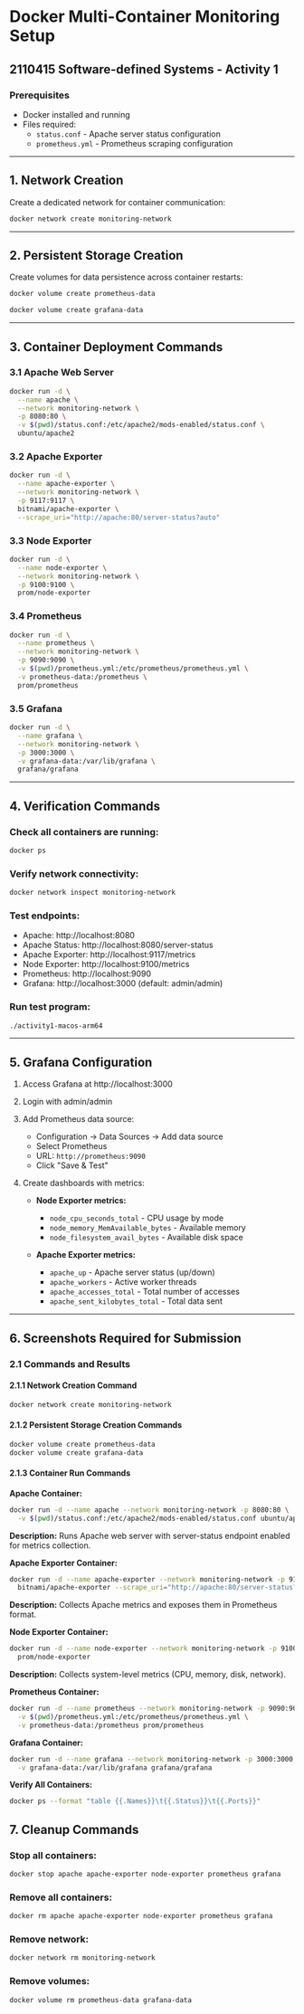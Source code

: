 # Docker Multi-Container Monitoring Setup
## 2110415 Software-defined Systems - Activity 1

### Prerequisites
- Docker installed and running
- Files required:
  - `status.conf` - Apache server status configuration
  - `prometheus.yml` - Prometheus scraping configuration

---

## 1. Network Creation
Create a dedicated network for container communication:
```bash
docker network create monitoring-network
```

---

## 2. Persistent Storage Creation
Create volumes for data persistence across container restarts:
```bash
docker volume create prometheus-data

docker volume create grafana-data
```

---

## 3. Container Deployment Commands

### 3.1 Apache Web Server
```bash
docker run -d \
  --name apache \
  --network monitoring-network \
  -p 8080:80 \
  -v $(pwd)/status.conf:/etc/apache2/mods-enabled/status.conf \
  ubuntu/apache2
```

### 3.2 Apache Exporter
```bash
docker run -d \
  --name apache-exporter \
  --network monitoring-network \
  -p 9117:9117 \
  bitnami/apache-exporter \
  --scrape_uri="http://apache:80/server-status?auto"
```

### 3.3 Node Exporter
```bash
docker run -d \
  --name node-exporter \
  --network monitoring-network \
  -p 9100:9100 \
  prom/node-exporter
```

### 3.4 Prometheus
```bash
docker run -d \
  --name prometheus \
  --network monitoring-network \
  -p 9090:9090 \
  -v $(pwd)/prometheus.yml:/etc/prometheus/prometheus.yml \
  -v prometheus-data:/prometheus \
  prom/prometheus
```

### 3.5 Grafana
```bash
docker run -d \
  --name grafana \
  --network monitoring-network \
  -p 3000:3000 \
  -v grafana-data:/var/lib/grafana \
  grafana/grafana
```

---

## 4. Verification Commands

### Check all containers are running:
```bash
docker ps
```

### Verify network connectivity:
```bash
docker network inspect monitoring-network
```

### Test endpoints:
- Apache: http://localhost:8080
- Apache Status: http://localhost:8080/server-status
- Apache Exporter: http://localhost:9117/metrics
- Node Exporter: http://localhost:9100/metrics
- Prometheus: http://localhost:9090
- Grafana: http://localhost:3000 (default: admin/admin)

### Run test program:
```bash
./activity1-macos-arm64
```

---

## 5. Grafana Configuration

1. Access Grafana at http://localhost:3000
2. Login with admin/admin
3. Add Prometheus data source:
   - Configuration → Data Sources → Add data source
   - Select Prometheus
   - URL: `http://prometheus:9090`
   - Click "Save & Test"

4. Create dashboards with metrics:
   - **Node Exporter metrics:**
     - `node_cpu_seconds_total` - CPU usage by mode
     - `node_memory_MemAvailable_bytes` - Available memory
     - `node_filesystem_avail_bytes` - Available disk space
   
   - **Apache Exporter metrics:**
     - `apache_up` - Apache server status (up/down)
     - `apache_workers` - Active worker threads
     - `apache_accesses_total` - Total number of accesses
     - `apache_sent_kilobytes_total` - Total data sent

---

## 6. Screenshots Required for Submission

### 2.1 Commands and Results

#### 2.1.1 Network Creation Command
```bash
docker network create monitoring-network
```

#### 2.1.2 Persistent Storage Creation Commands
```bash
docker volume create prometheus-data
docker volume create grafana-data
```

#### 2.1.3 Container Run Commands

**Apache Container:**
```bash
docker run -d --name apache --network monitoring-network -p 8080:80 \
  -v $(pwd)/status.conf:/etc/apache2/mods-enabled/status.conf ubuntu/apache2
```
**Description:** Runs Apache web server with server-status endpoint enabled for metrics collection.

**Apache Exporter Container:**
```bash
docker run -d --name apache-exporter --network monitoring-network -p 9117:9117 \
  bitnami/apache-exporter --scrape_uri="http://apache:80/server-status?auto"
```
**Description:** Collects Apache metrics and exposes them in Prometheus format.

**Node Exporter Container:**
```bash
docker run -d --name node-exporter --network monitoring-network -p 9100:9100 \
  prom/node-exporter
```
**Description:** Collects system-level metrics (CPU, memory, disk, network).

**Prometheus Container:**
```bash
docker run -d --name prometheus --network monitoring-network -p 9090:9090 \
  -v $(pwd)/prometheus.yml:/etc/prometheus/prometheus.yml \
  -v prometheus-data:/prometheus prom/prometheus
```

**Grafana Container:**
```bash
docker run -d --name grafana --network monitoring-network -p 3000:3000 \
  -v grafana-data:/var/lib/grafana grafana/grafana
```

**Verify All Containers:**
```bash
docker ps --format "table {{.Names}}\t{{.Status}}\t{{.Ports}}"
```

## 7. Cleanup Commands

### Stop all containers:
```bash
docker stop apache apache-exporter node-exporter prometheus grafana
```

### Remove all containers:
```bash
docker rm apache apache-exporter node-exporter prometheus grafana
```

### Remove network:
```bash
docker network rm monitoring-network
```

### Remove volumes:
```bash
docker volume rm prometheus-data grafana-data
```